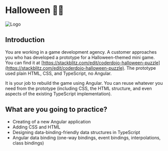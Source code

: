 # Halloween 🎃👻

![Logo](https://cddataexchange.blob.core.windows.net/data-exchange/halloween-puzzle/logo.png)

## Introduction

You are working in a game development agency. A customer approaches you who has developed a prototype for a Halloween-themed mini game. You can find it at [https://stackblitz.com/edit/coderdojo-halloween-puzzle](https://stackblitz.com/edit/coderdojo-halloween-puzzle). The prototype used plain HTML, CSS, and TypeScript, no Angular.

It is your job to rebuild the game using Angular. You can reuse whatever you need from the prototype (including CSS, the HTML structure, and even aspects of the existing TypeScript implementation).

## What are you going to practice?

* Creating of a new Angular application
* Adding CSS and HTML
* Designing data-binding-friendly data structures in TypeScript
* Angular data binding (one-way bindings, event bindings, interpolations, class bindings)
